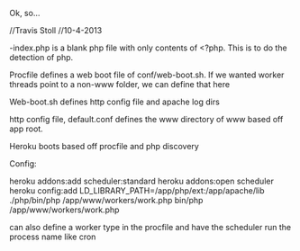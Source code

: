 Ok, so...

//Travis Stoll
//10-4-2013


-index.php is a blank php file with only contents of <?php.  This is to do the detection of php.

Procfile defines a web boot file of conf/web-boot.sh.  If we wanted worker threads point to a non-www folder, we can define that here

Web-boot.sh defines http config file and apache log dirs

http config file, default.conf defines the www directory of www based off app root.



Heroku boots based off procfile and php discovery



Config:

heroku addons:add scheduler:standard
heroku addons:open scheduler 
heroku config:add LD_LIBRARY_PATH=/app/php/ext:/app/apache/lib
./php/bin/php /app/www/workers/work.php
bin/php /app/www/workers/work.php 

can also define a worker type in the procfile and have the scheduler run the process name like cron